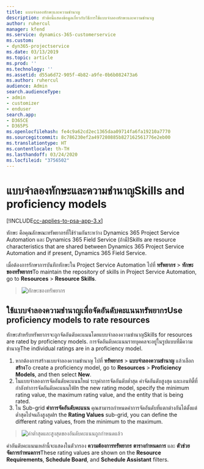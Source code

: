 ```yaml
---
title: แบบจำลองทักษะและความชำนาญ
description: หัวข้อนี้แสดงข้อมูลเกี่ยวกับวิธีการใช้แบบจำลองทักษะและความชำนาญ
author: ruhercul
manager: kfend
ms.service: dynamics-365-customerservice
ms.custom:
- dyn365-projectservice
ms.date: 03/13/2019
ms.topic: article
ms.prod: ''
ms.technology: ''
ms.assetid: d55a6d72-905f-4b82-a9fe-0b6b082473a6
ms.author: ruhercul
audience: Admin
search.audienceType:
- admin
- customizer
- enduser
search.app:
- D365CE
- D365PS
ms.openlocfilehash: fe4c9a62cd2ec1365daa09714fa6fa19210a7770
ms.sourcegitcommit: 8c786230ef2a497280885b827162561776e2eb00
ms.translationtype: HT
ms.contentlocale: th-TH
ms.lasthandoff: 03/24/2020
ms.locfileid: "3756502"
---
```

# <a name="skills-and-proficiency-models"></a><span data-ttu-id="4ed74-103">แบบจำลองทักษะและความชำนาญ</span><span class="sxs-lookup"><span data-stu-id="4ed74-103">Skills and proficiency models</span></span>

[!INCLUDE[cc-applies-to-psa-app-3.x](../includes/cc-applies-to-psa-app-3x.md)]

<span data-ttu-id="4ed74-104">ทักษะ คือคุณลักษณะทรัพยากรที่ใช้ร่วมกันระหว่าง Dynamics 365 Project Service Automation และ Dynamics 365 Field Service (ถ้ามี)</span><span class="sxs-lookup"><span data-stu-id="4ed74-104">Skills are resource characteristics that are shared between Dynamics 365 Project Service Automation and if present, Dynamics 365 Field Service.</span></span> 

<span data-ttu-id="4ed74-105">เมื่อต้องการรักษาการบันทึกทักษะใน Project Service Automation ไปที่ **ทรัพยากร** \> **ทักษะของทรัพยากร**</span><span class="sxs-lookup"><span data-stu-id="4ed74-105">To maintain the repository of skills in Project Service Automation, go to **Resources** \> **Resource Skills**.</span></span> 

> ![ทักษะของทรัพยากร](media/Resource-Management-image84.png)

## <a name="use-proficiency-models-to-rate-resources"></a><span data-ttu-id="4ed74-107">ใช้แบบจำลองความชำนาญเพื่อจัดอันดับคะแนนทรัพยากร</span><span class="sxs-lookup"><span data-stu-id="4ed74-107">Use proficiency models to rate resources</span></span>

<span data-ttu-id="4ed74-108">ทักษะสำหรับทรัพยากรจะถูกจัดอันดับคะแนนโดยแบบจำลองความชำนาญ</span><span class="sxs-lookup"><span data-stu-id="4ed74-108">Skills for resources are rated by proficiency models.</span></span> <span data-ttu-id="4ed74-109">การจัดอันดับคะแนนรายบุคคลจะอยู่ในรูปแบบที่มีความชำนาญ</span><span class="sxs-lookup"><span data-stu-id="4ed74-109">The individual ratings are in a proficiency model.</span></span> 

1. <span data-ttu-id="4ed74-110">หากต้องการสร้างแบบจำลองความชำนาญ ไปที่ **ทรัพยากร** \> **แบบจำลองความชำนาญ** แล้วเลือก **สร้าง**</span><span class="sxs-lookup"><span data-stu-id="4ed74-110">To create a proficiency model, go to **Resources** \> **Proficiency Models**, and then select **New**.</span></span>
2. <span data-ttu-id="4ed74-111">ในแบบจำลองการจัดอันดับคะแนนใหม่ ระบุค่าการจัดอันดับต่ำสุด ค่าจัดอันดับสูงสุด และเอนทิตี้ที่กำลังทำการจัดอันดับคะแนนให้</span><span class="sxs-lookup"><span data-stu-id="4ed74-111">In the new rating model, specify the minimum rating value, the maximum rating value, and the entity that is being rated.</span></span>
3. <span data-ttu-id="4ed74-112">ใน Sub-grid **ค่าการจัดอันดับคะแนน** คุณสามารถกำหนดค่าการจัดอันดับที่แตกต่างกันได้ตั้งแต่ต่ำสุดไปจนถึงสูงสุด</span><span class="sxs-lookup"><span data-stu-id="4ed74-112">In the **Rating Values** sub-grid, you can define the different rating values, from the minimum to the maximum.</span></span>

> ![ค่าต่ำสุดและสูงสุดของอันดับคะแนนถูกกำหนดแล้ว](media/Resource-Management-image85.png)

<span data-ttu-id="4ed74-114">ค่าอันดับคะแนนเหล่านี้จะแสดงในตัวกรอง **ความต้องการทรัพยากร** **ตารางกำหนดการ** และ **ตัวช่วยจัดการกำหนดการ**</span><span class="sxs-lookup"><span data-stu-id="4ed74-114">These rating values are shown on the **Resource Requirements**, **Schedule Board**, and **Schedule Assistant** filters.</span></span>
